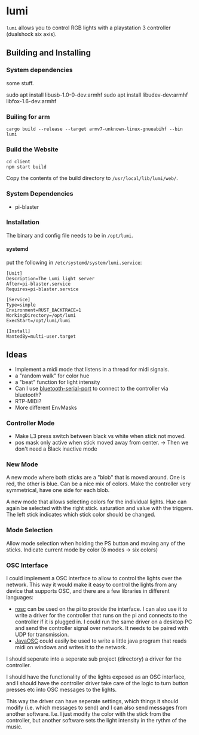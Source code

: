 # lumi

`lumi` allows you to control RGB lights with a playstation 3
controller (dualshock six axis).


## Building and Installing

### System dependencies

some stuff.

sudo apt install libusb-1.0-0-dev:armhf
sudo apt install libudev-dev:armhf libfox-1.6-dev:armhf
  
### Builing for arm

    cargo build --release --target armv7-unknown-linux-gnueabihf --bin lumi
    
### Build the Website

    cd client
    npm start build
    
Copy the contents of the build directory to `/usr/local/lib/lumi/web/`.

    
### System Dependencies

- pi-blaster


### Installation

The binary and config file needs to be in `/opt/lumi`.

#### systemd

put the following in `/etc/systemd/system/lumi.service`:

    [Unit]
    Description=The Lumi light server
    After=pi-blaster.service
    Requires=pi-blaster.service
    
    [Service]
    Type=simple
    Environment=RUST_BACKTRACE=1
    WorkingDirectory=/opt/lumi
    ExecStart=/opt/lumi/lumi
    
    [Install]
    WantedBy=multi-user.target



## Ideas

- Implement a midi mode that listens in a thread for midi signals.
- a "random walk" for color hue
- a "beat" function for light intensity
- Can I use
  [bluetooth-serial-port](https://github.com/Dushistov/bluetooth-serial-port)
  to connect to the controller via bluetooth?
- RTP-MIDI?
- More different EnvMasks

### Controller Mode

- Make L3 press switch between black vs white when stick not moved.
- pos mask only active when stick moved away from center.
-> Then we don't need a Black inactive mode

### New Mode

A new mode where both sticks are a "blob" that is moved around.  One
is red, the other is blue.  Can be a nice mix of colors.  Make the
controller very symmetrical, have one side for each blob.

A new mode that allows selecting colors for the individual lights.
Hue can again be selected with the right stick.  saturation and value
with the triggers.  The left stick indicates which stick color should
be changed.

### Mode Selection

Allow mode selection when holding the PS button and moving any of the
sticks.  Indicate current mode by color (6 modes -> six colors)

### OSC Interface

I could implement a OSC interface to allow to control the lights over
the network.  This way it would make it easy to control the lights
from any device that supports OSC, and there are a few libraries in
different languages:
- [rosc](https://docs.rs/rosc/0.3.0/rosc/) can be used on the pi to
  provide the interface.  I can also use it to write a driver for the
  controller that runs on the pi and connects to the controller if it
  is plugged in.  I could run the same driver on a desktop PC and send
  the controller signal over network.  It needs to be paired with UDP
  for transmission.
- [JavaOSC](https://github.com/hoijui/JavaOSC) could easily be used to
  write a little java program that reads midi on windows and writes it
  to the network.

I should seperate into a seperate sub project (directory) a driver for
the controller.

I should have the functionality of the lights exposed as an OSC
interface, and I should have the controller driver take care of the
logic to turn button presses etc into OSC messages to the lights.

This way the driver can have seperate settings, which things it should
modify (i.e. which messages to send) and I can also send messages from
another software.  I.e. I just modify the color with the stick from
the controller, but another software sets the light intensity in the
rythm of the music.
